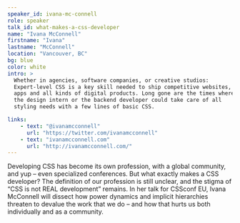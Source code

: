 ```yaml
---
speaker_id: ivana-mc-connell
role: speaker
talk_id: what-makes-a-css-developer
name: "Ivana McConnell"
firstname: "Ivana"
lastname: "McConnell"
location: "Vancouver, BC"
bg: blue
color: white
intro: >
  Whether in agencies, software companies, or creative studios:
  Expert-level CSS is a key skill needed to ship competitive websites,
  apps and all kinds of digital products. Long gone are the times where
  the design intern or the backend developer could take care of all
  styling needs with a few lines of basic CSS.

links:
    - text: "@ivanamcconnell"
      url: "https://twitter.com/ivanamcconnell"
    - text: "ivanamcconnell.com"
      url: "http://ivanamcconnell.com/"
---
```


Developing CSS has become its own profession, with a global community,
and yup – even specialized conferences. But what exactly makes a CSS
developer? The definition of our profession is still unclear, and the
stigma of “CSS is not REAL development” remains. In her talk for
CSSconf EU, Ivana McConnell will dissect how power dynamics and
implicit hierarchies threaten to devalue the work that we do – and how
that hurts us both individually and as a community.
